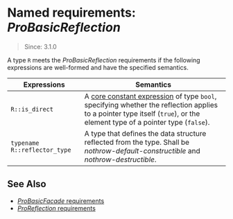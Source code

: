 # Named requirements: *ProBasicReflection*

> Since: 3.1.0

A type `R` meets the *ProBasicReflection* requirements if the following expressions are well-formed and have the specified semantics.

| Expressions                  | Semantics                                                    |
| ---------------------------- | ------------------------------------------------------------ |
| `R::is_direct`               | A [core constant expression](https://en.cppreference.com/w/cpp/language/constant_expression) of type `bool`, specifying whether the reflection applies to a pointer type itself (`true`), or the element type of a pointer type (`false`). |
| `typename R::reflector_type` | A type that defines the data structure reflected from the type. Shall be *nothrow-default-constructible* and *nothrow-destructible*. |

## See Also

- [*ProBasicFacade* requirements](ProBasicFacade.md)
- [*ProReflection* requirements](ProReflection.md)

